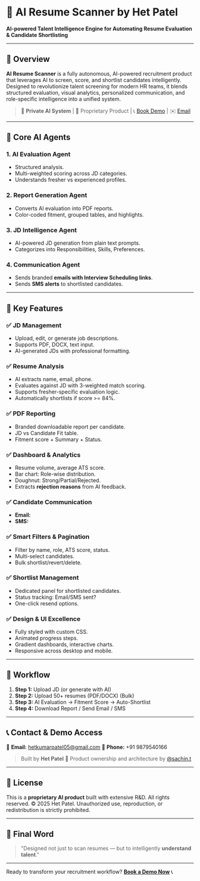 # 🤖 AI Resume Scanner by Het Patel

**AI-powered Talent Intelligence Engine for Automating Resume Evaluation & Candidate Shortlisting**

---

## 🚀 Overview

**AI Resume Scanner** is a fully autonomous, AI-powered recruitment product that leverages AI to screen, score, and shortlist candidates intelligently. Designed to revolutionize talent screening for modern HR teams, it blends structured evaluation, visual analytics, personalized communication, and role-specific intelligence into a unified system.

> 🔐 **Private AI System** | 💼 Proprietary Product | 📞 [Book Demo](+91-9879540166) | ✉️ [Email](hetkumarpatel07@gmail.com)

---

## 🧠 Core AI Agents

### 1. **AI Evaluation Agent**

* Structured analysis.
* Multi-weighted scoring across JD categories.
* Understands fresher vs experienced profiles.

### 2. **Report Generation Agent**

* Converts AI evaluation into PDF reports.
* Color-coded fitment, grouped tables, and highlights.

### 3. **JD Intelligence Agent**

* AI-powered JD generation from plain text prompts.
* Categorizes into Responsibilities, Skills, Preferences.

### 4. **Communication Agent**

* Sends branded **emails with Interview Scheduling links**.
* Sends **SMS alerts** to shortlisted candidates.

---

## 🎯 Key Features

### ✅ JD Management

* Upload, edit, or generate job descriptions.
* Supports PDF, DOCX, text input.
* AI-generated JDs with professional formatting.

### ✅ Resume Analysis

* AI extracts name, email, phone.
* Evaluates against JD with 3-weighted match scoring.
* Supports fresher-specific evaluation logic.
* Automatically shortlists if score >= 84%.

### ✅ PDF Reporting

* Branded downloadable report per candidate.
* JD vs Candidate Fit table.
* Fitment score + Summary + Status.

### ✅ Dashboard & Analytics

* Resume volume, average ATS score.
* Bar chart: Role-wise distribution.
* Doughnut: Strong/Partial/Rejected.
* Extracts **rejection reasons** from AI feedback.

### ✅ Candidate Communication

* **Email:**
* **SMS:**

### ✅ Smart Filters & Pagination

* Filter by name, role, ATS score, status.
* Multi-select candidates.
* Bulk shortlist/revert/delete.

### ✅ Shortlist Management

* Dedicated panel for shortlisted candidates.
* Status tracking: Email/SMS sent?
* One-click resend options.

### ✅ Design & UI Excellence

* Fully styled with custom CSS.
* Animated progress steps.
* Gradient dashboards, interactive charts.
* Responsive across desktop and mobile.

---

## 🔁 Workflow

1. **Step 1:** Upload JD (or generate with AI)
2. **Step 2:** Upload 50+ resumes (PDF/DOCX) (Bulk)
3. **Step 3:** AI Evaluation → Fitment Score → Auto-Shortlist
4. **Step 4:** Download Report / Send Email / SMS

---

## 📞 Contact & Demo Access

📧 **Email:** [hetkumarpatel05@gmail.com](mailto:hetkumarpatel05@gmail.com)
📱 **Phone:** +91 9879540166

> Built by **Het Patel** 💙
> Product ownership and architecture by [@sachin.t](mailto:hetkumarpatel05@gmail.com)

---

## 🔐 License

This is a **proprietary AI product** built with extensive R\&D.
All rights reserved. © 2025 Het Patel.
Unauthorized use, reproduction, or redistribution is strictly prohibited.

---

## 🙌 Final Word

> "Designed not just to scan resumes — but to intelligently **understand talent**."

---

Ready to transform your recruitment workflow? **[Book a Demo Now](hetkumarpatel07@gmail.com)** 📞
